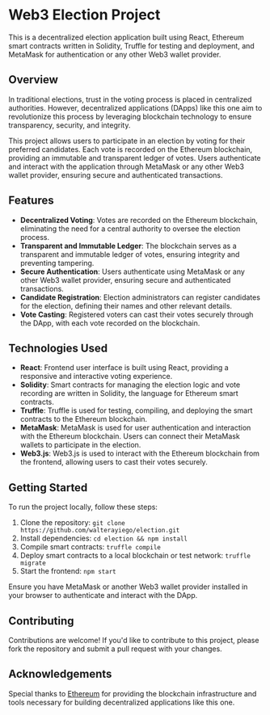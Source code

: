 # Web3 Election Project

This is a decentralized election application built using React, Ethereum smart contracts written in Solidity, Truffle for testing and deployment, and MetaMask for authentication or any other Web3 wallet provider.

## Overview

In traditional elections, trust in the voting process is placed in centralized authorities. However, decentralized applications (DApps) like this one aim to revolutionize this process by leveraging blockchain technology to ensure transparency, security, and integrity.

This project allows users to participate in an election by voting for their preferred candidates. Each vote is recorded on the Ethereum blockchain, providing an immutable and transparent ledger of votes. Users authenticate and interact with the application through MetaMask or any other Web3 wallet provider, ensuring secure and authenticated transactions.

## Features

- **Decentralized Voting**: Votes are recorded on the Ethereum blockchain, eliminating the need for a central authority to oversee the election process.
- **Transparent and Immutable Ledger**: The blockchain serves as a transparent and immutable ledger of votes, ensuring integrity and preventing tampering.
- **Secure Authentication**: Users authenticate using MetaMask or any other Web3 wallet provider, ensuring secure and authenticated transactions.
- **Candidate Registration**: Election administrators can register candidates for the election, defining their names and other relevant details.
- **Vote Casting**: Registered voters can cast their votes securely through the DApp, with each vote recorded on the blockchain.

## Technologies Used

- **React**: Frontend user interface is built using React, providing a responsive and interactive voting experience.
- **Solidity**: Smart contracts for managing the election logic and vote recording are written in Solidity, the language for Ethereum smart contracts.
- **Truffle**: Truffle is used for testing, compiling, and deploying the smart contracts to the Ethereum blockchain.
- **MetaMask**: MetaMask is used for user authentication and interaction with the Ethereum blockchain. Users can connect their MetaMask wallets to participate in the election.
- **Web3.js**: Web3.js is used to interact with the Ethereum blockchain from the frontend, allowing users to cast their votes securely.

## Getting Started

To run the project locally, follow these steps:

1. Clone the repository: `git clone https://github.com/walterayiego/election.git`
2. Install dependencies: `cd election && npm install`
3. Compile smart contracts: `truffle compile`
4. Deploy smart contracts to a local blockchain or test network: `truffle migrate`
5. Start the frontend: `npm start`

Ensure you have MetaMask or another Web3 wallet provider installed in your browser to authenticate and interact with the DApp.

## Contributing

Contributions are welcome! If you'd like to contribute to this project, please fork the repository and submit a pull request with your changes.


## Acknowledgements

Special thanks to [Ethereum](https://ethereum.org/) for providing the blockchain infrastructure and tools necessary for building decentralized applications like this one.
